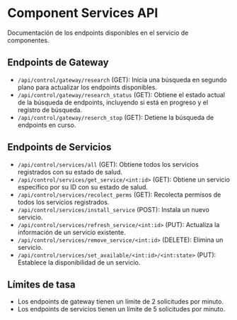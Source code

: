 # Component Services API

Documentación de los endpoints disponibles en el servicio de componentes.

## Endpoints de Gateway

- `/api/control/gateway/research` (GET): Inicia una búsqueda en segundo plano para actualizar los endpoints disponibles.
- `/api/control/gateway/research_status` (GET): Obtiene el estado actual de la búsqueda de endpoints, incluyendo si está en progreso y el registro de búsqueda.
- `/api/control/gateway/reserch_stop` (GET): Detiene la búsqueda de endpoints en curso.

## Endpoints de Servicios

- `/api/control/services/all` (GET): Obtiene todos los servicios registrados con su estado de salud.
- `/api/control/services/get_service/<int:id>` (GET): Obtiene un servicio específico por su ID con su estado de salud.
- `/api/control/services/recolect_perms` (GET): Recolecta permisos de todos los servicios registrados.
- `/api/control/services/install_service` (POST): Instala un nuevo servicio.
- `/api/control/services/refresh_service/<int:id>` (PUT): Actualiza la información de un servicio existente.
- `/api/control/services/remove_service/<int:id>` (DELETE): Elimina un servicio.
- `/api/control/services/set_available/<int:id>/<int:state>` (PUT): Establece la disponibilidad de un servicio.

## Límites de tasa

- Los endpoints de gateway tienen un límite de 2 solicitudes por minuto.
- Los endpoints de servicios tienen un límite de 5 solicitudes por minuto.
